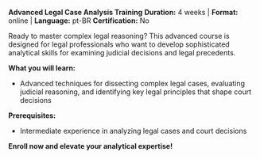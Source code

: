 **Advanced Legal Case Analysis Training**
**Duration:** 4 weeks | **Format:** online | **Language:** pt-BR
**Certification:** No

Ready to master complex legal reasoning? This advanced course is designed for legal professionals who want to develop sophisticated analytical skills for examining judicial decisions and legal precedents.

**What you will learn:**
- Advanced techniques for dissecting complex legal cases, evaluating judicial reasoning, and identifying key legal principles that shape court decisions

**Prerequisites:**
- Intermediate experience in analyzing legal cases and court decisions

**Enroll now and elevate your analytical expertise!**